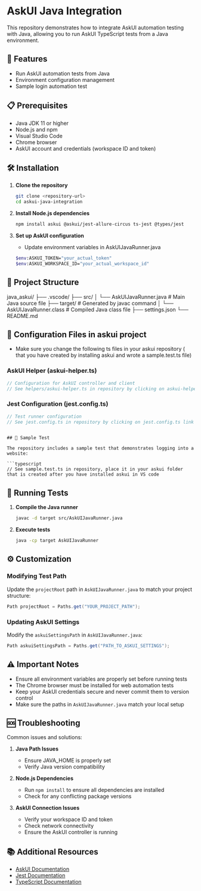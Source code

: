 # AskUI Java Integration

This repository demonstrates how to integrate AskUI automation testing with Java, allowing you to run AskUI TypeScript tests from a Java environment.

## 🚀 Features

- Run AskUI automation tests from Java
- Environment configuration management
- Sample login automation test

## 📋 Prerequisites

- Java JDK 11 or higher
- Node.js and npm
- Visual Studio Code
- Chrome browser
- AskUI account and credentials (workspace ID and token)

## 🛠️ Installation

1. **Clone the repository**
   ```bash
   git clone <repository-url>
   cd askui-java-integration
   ```

2. **Install Node.js dependencies**
   ```bash
   npm install askui @askui/jest-allure-circus ts-jest @types/jest
   ```

3. **Set up AskUI configuration**
   - Update environment variables in AskUIJavaRunner.java
   ```bash
   $env:ASKUI_TOKEN="your_actual_token"
   $env:ASKUI_WORKSPACE_ID="your_actual_workspace_id"
   ```

## 📁 Project Structure

java_askui/
├── .vscode/
├── src/
│   └── AskUIJavaRunner.java       # Main Java source file
├── target/                        # Generated by javac command
│   └── AskUIJavaRunner.class      # Compiled Java class file
├── settings.json
└── README.md

## 🔧 Configuration Files in askui project

- Make sure you change the following ts files in your askui repository ( that you have created by installing askui and wrote a sample.test.ts file)

### AskUI Helper (askui-helper.ts)
```typescript
// Configuration for AskUI controller and client
// See helpers/askui-helper.ts in repository by clicking on askui-helper.ts link above
```

### Jest Configuration (jest.config.ts)
```typescript
// Test runner configuration
// See jest.config.ts in repository by clicking on jest.config.ts link above
```
```

## 📝 Sample Test

The repository includes a sample test that demonstrates logging into a website:

```typescript
// See sample.test.ts in repository, place it in your askui folder that is created after you have installed askui in VS code
```

## 🚀 Running Tests

1. **Compile the Java runner**
   ```bash
   javac -d target src/AskUIJavaRunner.java
   ```

2. **Execute tests**
   ```bash
   java -cp target AskUIJavaRunner
   ```

## ⚙️ Customization

### Modifying Test Path
Update the `projectRoot` path in `AskUIJavaRunner.java` to match your project structure:

```java
Path projectRoot = Paths.get("YOUR_PROJECT_PATH");
```

### Updating AskUI Settings
Modify the `askuiSettingsPath` in `AskUIJavaRunner.java`:

```java
Path askuiSettingsPath = Paths.get("PATH_TO_ASKUI_SETTINGS");
```

## ⚠️ Important Notes

- Ensure all environment variables are properly set before running tests
- The Chrome browser must be installed for web automation tests
- Keep your AskUI credentials secure and never commit them to version control
- Make sure the paths in `AskUIJavaRunner.java` match your local setup

## 🆘 Troubleshooting

Common issues and solutions:

1. **Java Path Issues**
   - Ensure JAVA_HOME is properly set
   - Verify Java version compatibility

2. **Node.js Dependencies**
   - Run `npm install` to ensure all dependencies are installed
   - Check for any conflicting package versions

3. **AskUI Connection Issues**
   - Verify your workspace ID and token
   - Check network connectivity
   - Ensure the AskUI controller is running

## 📚 Additional Resources

- [AskUI Documentation](https://docs.askui.com/)
- [Jest Documentation](https://jestjs.io/docs/getting-started)
- [TypeScript Documentation](https://www.typescriptlang.org/docs/)
